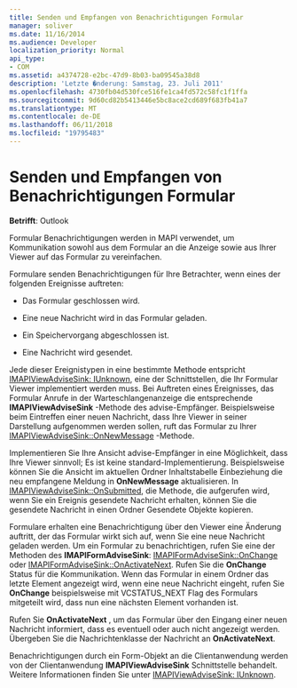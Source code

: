 ```yaml
---
title: Senden und Empfangen von Benachrichtigungen Formular
manager: soliver
ms.date: 11/16/2014
ms.audience: Developer
localization_priority: Normal
api_type:
- COM
ms.assetid: a4374728-e2bc-47d9-8b03-ba09545a38d8
description: 'Letzte �nderung: Samstag, 23. Juli 2011'
ms.openlocfilehash: 4730fb04d530fce516fe1ca4fd572c58fc1f1ffa
ms.sourcegitcommit: 9d60cd82b5413446e5bc8ace2cd689f683fb41a7
ms.translationtype: MT
ms.contentlocale: de-DE
ms.lasthandoff: 06/11/2018
ms.locfileid: "19795483"
---
```

# <a name="sending-and-receiving-form-notifications"></a>Senden und Empfangen von Benachrichtigungen Formular

  
  
**Betrifft**: Outlook 
  
Formular Benachrichtigungen werden in MAPI verwendet, um Kommunikation sowohl aus dem Formular an die Anzeige sowie aus Ihrer Viewer auf das Formular zu vereinfachen.
  
Formulare senden Benachrichtigungen für Ihre Betrachter, wenn eines der folgenden Ereignisse auftreten:
  
- Das Formular geschlossen wird.
    
- Eine neue Nachricht wird in das Formular geladen.
    
- Ein Speichervorgang abgeschlossen ist.
    
- Eine Nachricht wird gesendet.
    
Jede dieser Ereignistypen in eine bestimmte Methode entspricht [IMAPIViewAdviseSink: IUnknown](imapiviewadvisesinkiunknown.md), eine der Schnittstellen, die Ihr Formular Viewer implementiert werden muss. Bei Auftreten eines Ereignisses, das Formular Anrufe in der Warteschlangenanzeige die entsprechende **IMAPIViewAdviseSink** -Methode des advise-Empfänger. Beispielsweise beim Eintreffen einer neuen Nachricht, dass Ihre Viewer in seiner Darstellung aufgenommen werden sollen, ruft das Formular zu Ihrer [IMAPIViewAdviseSink::OnNewMessage](imapiviewadvisesink-onnewmessage.md) -Methode. 
  
Implementieren Sie Ihre Ansicht advise-Empfänger in eine Möglichkeit, dass Ihre Viewer sinnvoll; Es ist keine standard-Implementierung. Beispielsweise können Sie die Ansicht im aktuellen Ordner Inhaltstabelle Einbeziehung die neu empfangene Meldung in **OnNewMessage** aktualisieren. In [IMAPIViewAdviseSink::OnSubmitted](imapiviewadvisesink-onsubmitted.md), die Methode, die aufgerufen wird, wenn Sie ein Ereignis gesendete Nachricht erhalten, können Sie die gesendete Nachricht in einen Ordner Gesendete Objekte kopieren.
  
Formulare erhalten eine Benachrichtigung über den Viewer eine Änderung auftritt, der das Formular wirkt sich auf, wenn Sie eine neue Nachricht geladen werden. Um ein Formular zu benachrichtigen, rufen Sie eine der Methoden des **IMAPIFormAdviseSink**: [IMAPIFormAdviseSink::OnChange](imapiformadvisesink-onchange.md) oder [IMAPIFormAdviseSink::OnActivateNext](imapiformadvisesink-onactivatenext.md). Rufen Sie die **OnChange** Status für die Kommunikation. Wenn das Formular in einem Ordner das letzte Element angezeigt wird, wenn eine neue Nachricht eingeht, rufen Sie **OnChange** beispielsweise mit VCSTATUS_NEXT Flag des Formulars mitgeteilt wird, dass nun eine nächsten Element vorhanden ist. 
  
Rufen Sie **OnActivateNext** , um das Formular über den Eingang einer neuen Nachricht informiert, dass es eventuell oder auch nicht angezeigt werden. Übergeben Sie die Nachrichtenklasse der Nachricht an **OnActivateNext**. 
  
Benachrichtigungen durch ein Form-Objekt an die Clientanwendung werden von der Clientanwendung **IMAPIViewAdviseSink** Schnittstelle behandelt. Weitere Informationen finden Sie unter [IMAPIViewAdviseSink: IUnknown](imapiviewadvisesinkiunknown.md).
  

